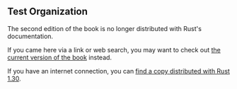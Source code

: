 ## Test Organization

The second edition of the book is no longer distributed with Rust's documentation.

If you came here via a link or web search, you may want to check out [the current version of the book](../ch11-03-test-organization.html) instead.

If you have an internet connection, you can [find a copy distributed with Rust 1.30](https://doc.rust-lang.org/1.30.0/book/second-edition/ch11-03-test-organization.html).